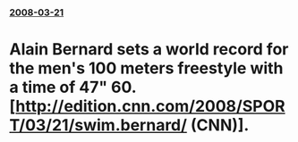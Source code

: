 ### [2008-03-21](/news/2008/03/21/index.md)

#  Alain Bernard sets a world record for the men's 100 meters freestyle with a time of 47" 60. [http://edition.cnn.com/2008/SPORT/03/21/swim.bernard/ (CNN)].



